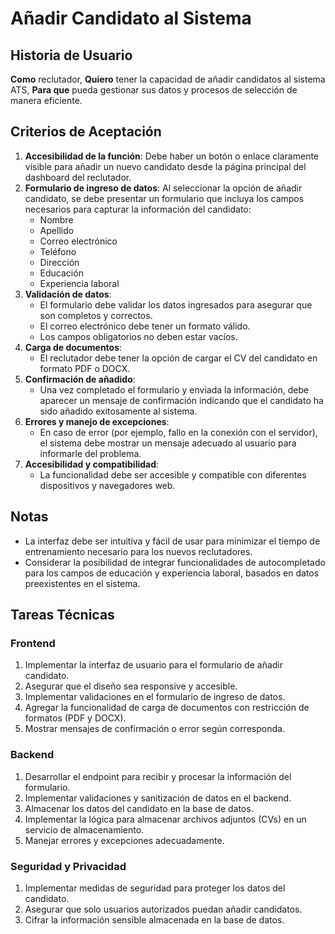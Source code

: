 # Añadir Candidato al Sistema

## Historia de Usuario

**Como** reclutador,
**Quiero** tener la capacidad de añadir candidatos al sistema ATS,
**Para que** pueda gestionar sus datos y procesos de selección de manera eficiente.

## Criterios de Aceptación

1. **Accesibilidad de la función**: Debe haber un botón o enlace claramente visible para añadir un nuevo candidato desde la página principal del dashboard del reclutador.
2. **Formulario de ingreso de datos**: Al seleccionar la opción de añadir candidato, se debe presentar un formulario que incluya los campos necesarios para capturar la información del candidato:
   - Nombre
   - Apellido
   - Correo electrónico
   - Teléfono
   - Dirección
   - Educación
   - Experiencia laboral
3. **Validación de datos**:
   - El formulario debe validar los datos ingresados para asegurar que son completos y correctos.
   - El correo electrónico debe tener un formato válido.
   - Los campos obligatorios no deben estar vacíos.
4. **Carga de documentos**:
   - El reclutador debe tener la opción de cargar el CV del candidato en formato PDF o DOCX.
5. **Confirmación de añadido**:
   - Una vez completado el formulario y enviada la información, debe aparecer un mensaje de confirmación indicando que el candidato ha sido añadido exitosamente al sistema.
6. **Errores y manejo de excepciones**:
   - En caso de error (por ejemplo, fallo en la conexión con el servidor), el sistema debe mostrar un mensaje adecuado al usuario para informarle del problema.
7. **Accesibilidad y compatibilidad**:
   - La funcionalidad debe ser accesible y compatible con diferentes dispositivos y navegadores web.

## Notas

- La interfaz debe ser intuitiva y fácil de usar para minimizar el tiempo de entrenamiento necesario para los nuevos reclutadores.
- Considerar la posibilidad de integrar funcionalidades de autocompletado para los campos de educación y experiencia laboral, basados en datos preexistentes en el sistema.

## Tareas Técnicas

### Frontend
1. Implementar la interfaz de usuario para el formulario de añadir candidato.
2. Asegurar que el diseño sea responsive y accesible.
3. Implementar validaciones en el formulario de ingreso de datos.
4. Agregar la funcionalidad de carga de documentos con restricción de formatos (PDF y DOCX).
5. Mostrar mensajes de confirmación o error según corresponda.

### Backend
1. Desarrollar el endpoint para recibir y procesar la información del formulario.
2. Implementar validaciones y sanitización de datos en el backend.
3. Almacenar los datos del candidato en la base de datos.
4. Implementar la lógica para almacenar archivos adjuntos (CVs) en un servicio de almacenamiento.
5. Manejar errores y excepciones adecuadamente.

### Seguridad y Privacidad
1. Implementar medidas de seguridad para proteger los datos del candidato.
2. Asegurar que solo usuarios autorizados puedan añadir candidatos.
3. Cifrar la información sensible almacenada en la base de datos.
